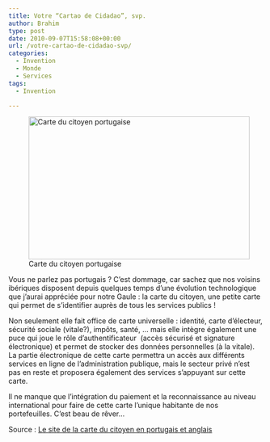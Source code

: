 ```yaml
---
title: Votre “Cartao de Cidadao”, svp.
author: Brahim
type: post
date: 2010-09-07T15:58:08+00:00
url: /votre-cartao-de-cidadao-svp/
categories:
  - Invention
  - Monde
  - Services
tags:
  - Invention

---
```

<figure id="attachment_377" style="width: 437px" class="wp-caption aligncenter"><img class="size-full wp-image-377 " title="Carte du citoyen portugaise" src="http://brahim.hamdouni.com/wp-uploads//cartaodecidadao.jpg" alt="Carte du citoyen portugaise" width="437" height="283" srcset="http://brahim.hamdouni.com/wp-uploads/cartaodecidadao.jpg 437w, http://brahim.hamdouni.com/wp-uploads/cartaodecidadao-300x194.jpg 300w" sizes="(max-width: 437px) 100vw, 437px" /><figcaption class="wp-caption-text">Carte du citoyen portugaise</figcaption></figure> 

Vous ne parlez pas portugais ? C&#8217;est dommage, car sachez que nos voisins ibériques disposent depuis quelques temps d&#8217;une évolution technologique que j&#8217;aurai appréciée pour notre Gaule : la carte du citoyen, une petite carte qui permet de s&#8217;identifier auprès de tous les services publics !

Non seulement elle fait office de carte universelle : identité, carte d&#8217;électeur, sécurité sociale (vitale?), impôts, santé, &#8230; mais elle intègre également une puce qui joue le rôle d&#8217;authentificateur  (accès sécurisé et signature électronique) et permet de stocker des données personnelles (à la vitale). La partie électronique de cette carte permettra un accès aux différents services en ligne de l&#8217;administration publique, mais le secteur privé n&#8217;est pas en reste et proposera également des services s&#8217;appuyant sur cette carte.

Il ne manque que l&#8217;intégration du paiement et la reconnaissance au niveau international pour faire de cette carte l&#8217;unique habitante de nos portefeuilles. C&#8217;est beau de rêver&#8230;

Source : [Le site de la carte du citoyen en portugais et anglais][1]

 [1]: http://www.cartaodecidadao.pt